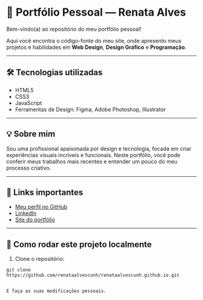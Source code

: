 # 🌸 Portfólio Pessoal — Renata Alves

Bem-vindo(a) ao repositório do meu portfólio pessoal!

Aqui você encontra o código-fonte do meu site, onde apresento meus projetos e habilidades em **Web Design**, **Design Gráfico** e **Programação**.

---

## 🛠️ Tecnologias utilizadas

- HTML5  
- CSS3  
- JavaScript  
- Ferramentas de Design: Figma, Adobe Photoshop, Illustrator

---

## 💡 Sobre mim

Sou uma profissional apaixonada por design e tecnologia, focada em criar experiências visuais incríveis e funcionais. Neste portfólio, você pode conferir meus trabalhos mais recentes e entender um pouco do meu processo criativo.

---

## 🔗 Links importantes

- [Meu perfil no GitHub](https://github.com/renataalvescunh)  
- [LinkedIn](https://www.linkedin.com/in/renataalvescunh)  
- [Site do portfólio](https://renataalvescunh.github.io)

---

## 📄 Como rodar este projeto localmente

1. Clone o repositório:  
```
git clone https://github.com/renataalvescunh/renataalvescunh.github.io.git


E faça as suas modificações pessoais.


